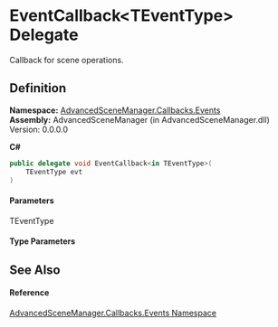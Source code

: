 # EventCallback\<TEventType> Delegate

Callback for scene operations.

## Definition

**Namespace:** [AdvancedSceneManager.Callbacks.Events](N_AdvancedSceneManager_Callbacks_Events.md)\
**Assembly:** AdvancedSceneManager (in AdvancedSceneManager.dll) Version: 0.0.0.0

**C#**

```c#
public delegate void EventCallback<in TEventType>(
	TEventType evt
)

```

#### Parameters

&#x20; TEventType&#x20;

#### Type Parameters

## See Also

#### Reference

[AdvancedSceneManager.Callbacks.Events Namespace](N_AdvancedSceneManager_Callbacks_Events.md)

